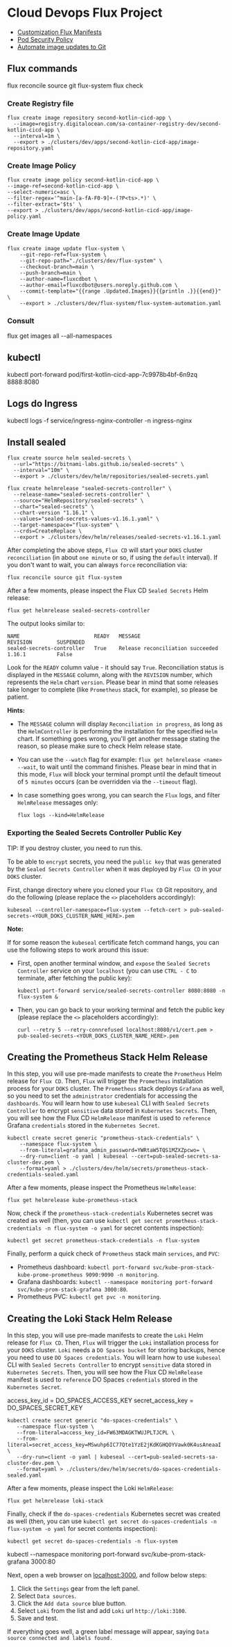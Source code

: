 # Cloud Devops Flux Project

- [Customization Flux Manifests](https://fluxcd.io/docs/installation/#customize-flux-manifests)
- [Pod Security Policy](https://fluxcd.io/docs/installation/#pod-security-policy)
- [Automate image updates to Git](https://fluxcd.io/docs/guides/image-update/)

## Flux commands

flux reconcile source git flux-system
flux check

### Create Registry file 

```shell
flux create image repository second-kotlin-cicd-app \
  --image=registry.digitalocean.com/sa-container-registry-dev/second-kotlin-cicd-app \ 
  --interval=1m \
  --export > ./clusters/dev/apps/second-kotlin-cicd-app/image-repository.yaml
```

### Create Image Policy

```shell
flux create image policy second-kotlin-cicd-app \
--image-ref=second-kotlin-cicd-app \
--select-numeric=asc \
--filter-regex='^main-[a-fA-F0-9]+-(?P<ts>.*)' \
--filter-extract='$ts' \
--export > ./clusters/dev/apps/second-kotlin-cicd-app/image-policy.yaml
```

### Create Image Update

```shell
flux create image update flux-system \
    --git-repo-ref=flux-system \
    --git-repo-path="./clusters/dev/flux-system" \
    --checkout-branch=main \
    --push-branch=main \
    --author-name=fluxcdbot \
    --author-email=fluxcdbot@users.noreply.github.com \
    --commit-template="{{range .Updated.Images}}{{println .}}{{end}}" \
    --export > ./clusters/dev/flux-system/flux-system-automation.yaml
```

### Consult

flux get images all --all-namespaces

## kubectl 

kubectl port-forward pod/first-kotlin-cicd-app-7c9978b4bf-6n9zq 8888:8080


## Logs do Ingress

kubectl logs -f service/ingress-nginx-controller -n ingress-nginx

## Install sealed

```shell
flux create source helm sealed-secrets \
  --url="https://bitnami-labs.github.io/sealed-secrets" \
  --interval="10m" \
  --export > ./clusters/dev/helm/repositories/sealed-secrets.yaml
```

```shell
flux create helmrelease "sealed-secrets-controller" \
  --release-name="sealed-secrets-controller" \
  --source="HelmRepository/sealed-secrets" \
  --chart="sealed-secrets" \
  --chart-version "1.16.1" \
  --values="sealed-secrets-values-v1.16.1.yaml" \
  --target-namespace="flux-system" \
  --crds=CreateReplace \
  --export > ./clusters/dev/helm/releases/sealed-secrets-v1.16.1.yaml
```

After completing the above steps, `Flux CD` will start your `DOKS` cluster `reconciliation` (in about `one minute` or so, if using the `default` interval). If you don't want to wait, you can always `force` reconciliation via:

```shell
flux reconcile source git flux-system
```

After a few moments, please inspect the Flux CD `Sealed Secrets` Helm release:

```shell
flux get helmrelease sealed-secrets-controller
```

The output looks similar to:

```text
NAME                        READY   MESSAGE                                 REVISION        SUSPENDED 
sealed-secrets-controller   True    Release reconciliation succeeded        1.16.1          False 
```

Look for the `READY` column value - it should say `True`. Reconciliation status is displayed in the `MESSAGE` column, along with the `REVISION` number, which represents the `Helm` chart `version`. Please bear in mind that some releases take longer to complete (like `Prometheus` stack, for example), so please be patient.

**Hints:**

- The `MESSAGE` column will display `Reconciliation in progress`, as long as the `HelmController` is performing the installation for the specified `Helm` chart. If something goes wrong, you'll get another message stating the reason, so please make sure to check Helm release state.
- You can use the `--watch` flag for example: `flux get helmrelease <name> --wait`, to wait until the command finishes. Please bear in mind that in this mode, `Flux` will block your terminal prompt until the default timeout of `5 minutes` occurs (can be overridden via the `--timeout` flag).
- In case something goes wrong, you can search the `Flux` logs, and filter `HelmRelease` messages only:

    ```shell
    flux logs --kind=HelmRelease
    ```

### Exporting the Sealed Secrets Controller Public Key

TIP: If you destroy cluster, you need to run this.

To be able to `encrypt` secrets, you need the `public key` that was generated by the `Sealed Secrets Controller` when it was deployed by `Flux CD` in your `DOKS` cluster.

First, change directory where you cloned your `Flux CD` Git repository, and do the following (please replace the `<>` placeholders accordingly):

```shell
kubeseal --controller-namespace=flux-system --fetch-cert > pub-sealed-secrets-<YOUR_DOKS_CLUSTER_NAME_HERE>.pem
```

**Note:**

If for some reason the `kubeseal` certificate fetch command hangs, you can use the following steps to work around this issue:

- First, open another terminal window, and `expose` the `Sealed Secrets Controller` service on your `localhost` (you can use `CTRL - C` to terminate, after fetching the public key):

  ```shell
  kubectl port-forward service/sealed-secrets-controller 8080:8080 -n flux-system &
  ```

- Then, you can go back to your working terminal and fetch the public key (please replace the `<>` placeholders accordingly):

  ```shell
  curl --retry 5 --retry-connrefused localhost:8080/v1/cert.pem > pub-sealed-secrets-<YOUR_DOKS_CLUSTER_NAME_HERE>.pem
  ```

## Creating the Prometheus Stack Helm Release

In this step, you will use pre-made manifests to create the `Prometheus` Helm release for `Flux CD`. Then, `Flux` will trigger the `Prometheus` installation process for your `DOKS` cluster. The `Prometheus` stack deploys `Grafana` as well, so you need to set the `administrator` credentials for accessing the `dashboards`. You will learn how to use `kubeseal` CLI with `Sealed Secrets Controller` to encrypt `sensitive` data stored in `Kubernetes Secrets`. Then, you will see how the Flux CD `HelmRelease` manifest is used to `reference` Grafana `credentials` stored in the `Kubernetes Secret`.


```shell
kubectl create secret generic "prometheus-stack-credentials" \
    --namespace flux-system \
    --from-literal=grafana_admin_password=YWRtaW5TQS1MZXZpcwo= \
    --dry-run=client -o yaml | kubeseal --cert=pub-sealed-secrets-sa-cluster-dev.pem \
    --format=yaml > ./clusters/dev/helm/secrets/prometheus-stack-credentials-sealed.yaml
```

After a few moments, please inspect the Prometheus `HelmRelease`:

```shell
flux get helmrelease kube-prometheus-stack
```

Now, check if the `prometheus-stack-credentials` Kubernetes secret was created as well (then, you can use `kubectl get secret prometheus-stack-credentials -n flux-system -o yaml` for secret contents inspection):

```shell
kubectl get secret prometheus-stack-credentials -n flux-system
```

Finally, perform a quick check of `Prometheus` stack main `services`, and `PVC`:

- Prometheus dashboard: `kubectl port-forward svc/kube-prom-stack-kube-prome-prometheus 9090:9090 -n monitoring`.
- Grafana dashboards: `kubectl --namespace monitoring port-forward svc/kube-prom-stack-grafana 3000:80`.
- Prometheus PVC: `kubectl get pvc -n monitoring`.

## Creating the Loki Stack Helm Release

In this step, you will use pre-made manifests to create the `Loki` Helm release for `Flux CD`. Then, `Flux` will trigger the `Loki` installation process for your `DOKS` cluster. `Loki` needs a `DO Spaces bucket` for storing backups, hence you need to use `DO Spaces credentials`. You will learn how to use `kubeseal` CLI with `Sealed Secrets Controller` to encrypt `sensitive` data stored in `Kubernetes Secrets`. Then, you will see how the Flux CD `HelmRelease` manifest is used to `reference` DO Spaces `credentials` stored in the `Kubernetes Secret`.


access_key_id = DO_SPACES_ACCESS_KEY
secret_access_key = DO_SPACES_SECRET_KEY

 ```shell
 kubectl create secret generic "do-spaces-credentials" \
    --namespace flux-system \
    --from-literal=access_key_id=FW63MDAGKTWUJPLTJCPL \
    --from-literal=secret_access_key=MSwuhp6IC77Qte1YzE2jKdKGHQOYVawk0K4usAneaaI \
    --dry-run=client -o yaml | kubeseal --cert=pub-sealed-secrets-sa-cluster-dev.pem \
    --format=yaml > ./clusters/dev/helm/secrets/do-spaces-credentials-sealed.yaml
 ```

After a few moments, please inspect the Loki `HelmRelease`:

```shell
flux get helmrelease loki-stack
```

Finally, check if the `do-spaces-credentials` Kubernetes secret was created as well (then, you can use `kubectl get secret do-spaces-credentials -n flux-system -o yaml` for secret contents inspection):

```shell
kubectl get secret do-spaces-credentials -n flux-system
```

kubectl --namespace monitoring port-forward svc/kube-prom-stack-grafana 3000:80

Next, open a web browser on [localhost:3000](http://localhost:3000), and follow below steps:

1. Click the `Settings` gear from the left panel.
2. Select `Data sources`.
3. Click the `Add data source` blue button.
4. Select `Loki` from the list and add `Loki` url `http://loki:3100`.
5. Save and test.

If everything goes well, a green label message will appear, saying `Data source connected and labels found.`